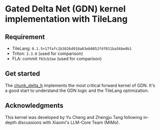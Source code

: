 # Gated Delta Net (GDN) kernel implementation with TileLang

## Requirement

- TileLang: `0.1.5+17fafc1b3026d910a83eb8052fdf811ba56be0b1`
- Triton: `3.3.0` (used for comparison)
- FLA: commit `f03cb3ae` (used for comparison)

## Get started

 The [chunk_delta_h](common/chunk_delta_h.py) implements the most critical forward kernel of GDN. It's a good start to understand the GDN logic and the TileLang optimization.

## Acknowledgments

This kernel was developed by Yu Cheng and Zhengju Tang following in-depth discussions with Xiaomi's LLM-Core Team (MiMo).
